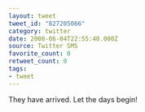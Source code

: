 ```yaml
---
layout: tweet
tweet_id: "827205066"
category: twitter
date: 2008-06-04T22:55:40.000Z
source: Twitter SMS
favorite_count: 0
retweet_count: 0
tags:
- tweet
---
```


They have arrived. Let the days begin!
